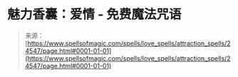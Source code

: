 <!--yml

分类：未分类

日期：2024-06-12 19:10:33

-->

# 魅力香囊：爱情 - 免费魔法咒语

> 来源：[https://www.spellsofmagic.com/spells/love_spells/attraction_spells/24547/page.html#0001-01-01](https://www.spellsofmagic.com/spells/love_spells/attraction_spells/24547/page.html#0001-01-01)

